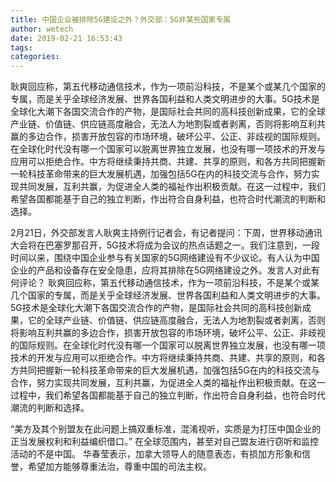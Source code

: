 ```yaml
---
title: 中国企业被排除5G建设之外？外交部：5G非某些国家专属
author: wetech
date: 2019-02-21 16:53:43
tags: 
categories: 
---
```

耿爽回应称，第五代移动通信技术，作为一项前沿科技，不是某个或某几个国家的专属，而是关乎全球经济发展、世界各国利益和人类文明进步的大事。5G技术是全球化大潮下各国交流合作的产物，是国际社会共同的高科技创新成果，它的全球产业链、价值链、供应链高度融合，无法人为地割裂或者剥离，否则将影响互利共赢的多边合作，损害开放包容的市场环境，破坏公平、公正、非歧视的国际规则。在全球化时代没有哪一个国家可以脱离世界独立发展，也没有哪一项技术的开发与应用可以拒绝合作。中方将继续秉持共商、共建、共享的原则，和各方共同把握新一轮科技革命带来的巨大发展机遇，加强包括5G在内的科技交流与合作，努力实现共同发展，互利共赢，为促进全人类的福祉作出积极贡献。在这一过程中，我们希望各国都能基于自己的独立判断，作出符合自身利益，也符合时代潮流的判断和选择。
<!-- more -->
2月21日，外交部发言人耿爽主持例行记者会，有记者提问：下周，世界移动通讯大会将在巴塞罗那召开，5G技术将成为会议的热点话题之一。我们注意到，一段时间以来，围绕中国企业参与有关国家的5G网络建设有不少议论。有人认为中国企业的产品和设备存在安全隐患，应将其排除在5G网络建设之外。发言人对此有何评论？
耿爽回应称，第五代移动通信技术，作为一项前沿科技，不是某个或某几个国家的专属，而是关乎全球经济发展、世界各国利益和人类文明进步的大事。5G技术是全球化大潮下各国交流合作的产物，是国际社会共同的高科技创新成果，它的全球产业链、价值链、供应链高度融合，无法人为地割裂或者剥离，否则将影响互利共赢的多边合作，损害开放包容的市场环境，破坏公平、公正、非歧视的国际规则。在全球化时代没有哪一个国家可以脱离世界独立发展，也没有哪一项技术的开发与应用可以拒绝合作。中方将继续秉持共商、共建、共享的原则，和各方共同把握新一轮科技革命带来的巨大发展机遇，加强包括5G在内的科技交流与合作，努力实现共同发展，互利共赢，为促进全人类的福祉作出积极贡献。在这一过程中，我们希望各国都能基于自己的独立判断，作出符合自身利益，也符合时代潮流的判断和选择。
 
 
“美方及其个别盟友在此问题上搞双重标准，混淆视听，实质是为打压中国企业的正当发展权利和利益编织借口。”
在全球范围内，甚至对自己盟友进行窃听和监控活动的不是中国。
华春莹表示，加拿大领导人的随意表态，有损加方形象和信誉，希望加方能够尊重法治，尊重中国的司法主权。
